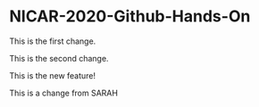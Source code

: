 # NICAR-2020-Github-Hands-On

This is the first change.

This is the second change.

This is the new feature!

This is a change from SARAH
